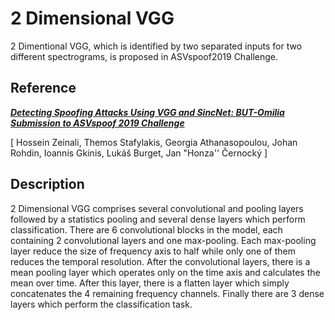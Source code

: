 # 2 Dimensional VGG

2 Dimentional VGG, which is identified by two separated inputs for two different spectrograms, is proposed in ASVspoof2019 Challenge.


## Reference
***[Detecting Spoofing Attacks Using VGG and SincNet: BUT-Omilia Submission to ASVspoof 2019 Challenge](https://arxiv.org/pdf/1907.12908.pdf)***

[ Hossein Zeinali, Themos Stafylakis, Georgia Athanasopoulou, Johan Rohdin, Ioannis Gkinis, Lukáš Burget, Jan "Honza'' Černocký ]


## Description

2 Dimensional VGG comprises several convolutional and pooling layers followed by a statistics pooling and several dense layers which perform classification.  There are 6 convolutional blocks in the model, each containing 2 convolutional layers and one max-pooling. Each max-pooling layer reduce the size of frequency axis to half while only one of them reduces the temporal resolution.
After the convolutional layers, there is a mean pooling layer which operates only on the time axis and calculates the mean over time. After this layer, there is a flatten layer which simply concatenates the 4 remaining frequency channels. Finally there are 3 dense layers which perform the classification task.